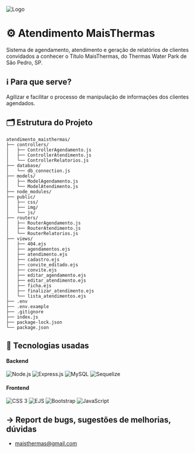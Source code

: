 ![Logo](https://atendimento-maisthermas.onrender.com/img/maisThermas.png)

# ⚙️ Atendimento MaisThermas
Sistema de agendamento, atendimento e geração de relatórios de clientes convidados a conhecer o Título MaisThermas, do Thermas Water Park de São Pedro, SP.

## ℹ️ Para que serve?
Agilizar e facilitar o processo de manipulação de informações dos clientes agendados.
## 🗂️ Estrutura do Projeto
```
atendimento_maisthermas/
├── controllers/
│   ├── ControllerAgendamento.js
│   ├── ControllerAtendimento.js
│   └── ControllerRelatorios.js
├── database/
│   └── db_connection.js
├── models/
│   ├── ModelAgendamento.js
│   └── ModelAtendimento.js
├── node_modules/
├── public/
│   ├── css/
│   ├── img/
│   └── js/
├── routers/
│   ├── RouterAgendamento.js
│   ├── RouterAtendimento.js
│   └── RouterRelatorios.js
├── views/
│   ├── 404.ejs
│   ├── agendamentos.ejs
│   ├── atendimento.ejs
│   ├── cadastro.ejs
│   ├── convite_editado.ejs
│   ├── convite.ejs
│   ├── editar_agendamento.ejs
│   ├── editar_atendimento.ejs
│   ├── ficha.ejs
│   ├── finalizar_atendimento.ejs
│   └── lista_atendimentos.ejs
├── .env
├── .env.example
├── .gitignore
├── index.js
├── package-lock.json
└── package.json
``` 
## 🧩 Tecnologias usadas

#### Backend  
![Node.js](https://img.shields.io/badge/Node.js-339933?style=flat&logo=nodedotjs&logoColor=white)
![Express.js](https://img.shields.io/badge/Express.js-000000?style=flat&logo=express&logoColor=white)
![MySQL](https://img.shields.io/badge/MySQL-4479A1?style=flat&logo=mysql&logoColor=white)
![Sequelize](https://img.shields.io/badge/Sequelize-52B0E7?style=flat&logo=sequelize&logoColor=white)

#### Frontend 
![CSS 3](https://img.shields.io/badge/CSS3-1572B6?style=flat&logo=css3&logoColor=white)
![EJS](https://img.shields.io/badge/EJS-F7DF1E?style=flat&logo=javascript&logoColor=black)
![Bootstrap](https://img.shields.io/badge/Bootstrap-7952B3?style=flat&logo=bootstrap&logoColor=white)
![JavaScript](https://img.shields.io/badge/JavaScript-F7DF1E?style=flat&logo=javascript&logoColor=black)


## → Report de bugs, sugestões de melhorias, dúvidas
- maisthermas@gmail.com

